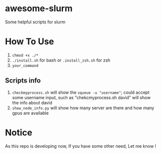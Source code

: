 # awesome-slurm
Some helpful scripts for slurm
# How To Use
1. `chmod +x ./*`
2. `./install.sh` for bash or `.install_zsh.sh` for zsh
2. `your_command`


## Scripts info
1. `checkmyprocess.sh` will show the `squeue -u "username"`; could accept some username input, such as "chekcmyprocess.sh david" will show the info about david 
2. `show_node_info.py` will show how many server are there and how many gpus are available


# Notice 
As this repo is developing now, If you have some other need, Let me know !
